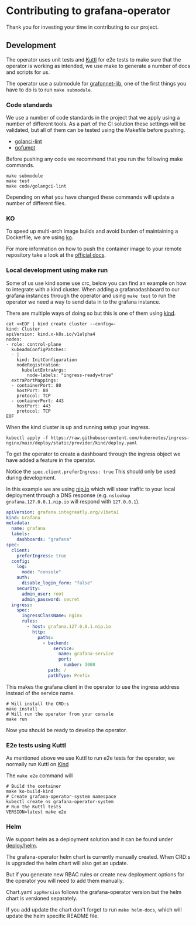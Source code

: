 # Contributing to grafana-operator

Thank you for investing your time in contributing to our project.

## Development

The operator uses unit tests and [Kuttl](https://kuttl.dev/) for e2e tests to make sure that the operator is working as intended, we use make to generate a number of docs and scripts for us.

The operator use a submodule for [grafonnet-lib](https://github.com/grafana/grafonnet-lib),
one of the first things you have to do is to run `make submodule`.

### Code standards

We use a number of code standards in the project that we apply using a number of different tools.
As a part of the CI solution these settings will be validated, but all of them can be tested using the Makefile before pushing.

- [golanci-lint](https://golangci-lint.run/)
- [gofumpt](https://github.com/mvdan/gofumpt)

Before pushing any code we recommend that you run the following make commands.

```shell
make submodule
make test
make code/golangci-lint
```

Depending on what you have changed these commands will update a number of different files.

### KO

To speed up multi-arch image builds and avoid burden of maintaining a Dockerfile, we are using [ko](https://ko.build/).

For more information on how to push the container image to your remote repository take a look at the [official docs](https://ko.build/get-started/).

### Local development using make run

Some of us use kind some use crc, below you can find an example on how to integrate with a kind cluster.
When adding a grafanadashboard to our grafana instances through the operator and using `make test` to run the operator we need a way to send data in to the grafana instance.

There are multiple ways of doing so but this is one of them using [kind](https://kind.sigs.k8s.io/docs/user/ingress/#create-cluster).

```shell
cat <<EOF | kind create cluster --config=-
kind: Cluster
apiVersion: kind.x-k8s.io/v1alpha4
nodes:
- role: control-plane
  kubeadmConfigPatches:
  - |
    kind: InitConfiguration
    nodeRegistration:
      kubeletExtraArgs:
        node-labels: "ingress-ready=true"
  extraPortMappings:
  - containerPort: 80
    hostPort: 80
    protocol: TCP
  - containerPort: 443
    hostPort: 443
    protocol: TCP
EOF
```

When the kind cluster is up and running setup your ingress.

```shell
kubectl apply -f https://raw.githubusercontent.com/kubernetes/ingress-nginx/main/deploy/static/provider/kind/deploy.yaml
```

To get the operator to create a dashboard through the ingress object we have added a feature in the operator.

Notice the `spec.client.preferIngress: true`
This should only be used during development.

In this example we are using [nip.io](https://nip.io/) which will steer traffic to your local deployment through a DNS response (e.g. `nslookup grafana.127.0.0.1.nip.io` will respond with `127.0.0.1`).

```.yaml
apiVersion: grafana.integreatly.org/v1beta1
kind: Grafana
metadata:
  name: grafana
  labels:
    dashboards: "grafana"
spec:
  client:
    preferIngress: true
  config:
    log:
      mode: "console"
    auth:
      disable_login_form: "false"
    security:
      admin_user: root
      admin_password: secret
  ingress:
    spec:
      ingressClassName: nginx
      rules:
        - host: grafana.127.0.0.1.nip.io
          http:
            paths:
              - backend:
                  service:
                    name: grafana-service
                    port:
                      number: 3000
                path: /
                pathType: Prefix
```

This makes the grafana client in the operator to use the ingress address instead of the service name.

```shell
# Will install the CRD:s
make install
# Will run the operator from your console
make run
```

Now you should be ready to develop the operator.

### E2e tests using Kuttl

As mentioned above we use Kuttl to run e2e tests for the operator, we normally run Kuttl on [Kind](https://kind.sigs.k8s.io/)

The `make e2e` command will

```shell
# Build the container
make ko-build-kind
# Create grafana-operator-system namespace
kubectl create ns grafana-operator-system
# Run the Kuttl tests
VERSION=latest make e2e
```

### Helm

We support helm as a deployment solution and it can be found under [deploy/helm](deploy/helm/grafana-operator/README.md).

The grafana-operator helm chart is currently manually created.
When CRD:s is upgraded the helm chart will also get an update.

But if you generate new RBAC rules or create new deployment options for the operator you will need to add them manually.

Chart.yaml `appVersion` follows the grafana-operator version but the helm chart is versioned separately.

If you add update the chart don't forget to run `make helm-docs`, which will update the helm specific README file.
